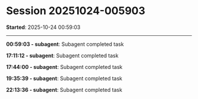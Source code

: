 # Session 20251024-005903

**Started**: 2025-10-24 00:59:03

---

**00:59:03 - subagent**: Subagent completed task

**17:11:12 - subagent**: Subagent completed task

**17:44:00 - subagent**: Subagent completed task

**19:35:39 - subagent**: Subagent completed task

**22:13:36 - subagent**: Subagent completed task

